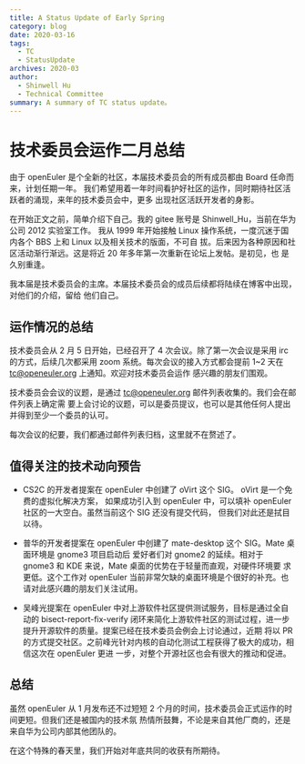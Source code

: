```yaml
---
title: A Status Update of Early Spring
category: blog
date: 2020-03-16
tags:
  - TC
  - StatusUpdate
archives: 2020-03
author:
  - Shinwell Hu
  - Technical Committee
summary: A summary of TC status update。
---
```


# 技术委员会运作二月总结

由于 openEuler 是个全新的社区，本届技术委员会的所有成员都由 Board 任命而来，计划任期一年。
我们希望用着一年时间看护好社区的运作，同时期待社区活跃者的涌现，来年的技术委员会中，更多
出现社区活跃开发者的身影。

在开始正文之前，简单介绍下自己。我的 gitee 账号是 Shinwell_Hu，当前在华为公司 2012 实验室工作。
我从 1999 年开始接触 Linux 操作系统，一度沉迷于国内各个 BBS 上和 Linux 以及相关技术的版面，不可自
拔。后来因为各种原因和社区活动渐行渐远。这是将近 20 年多年第一次重新在论坛上发帖。是初见，也
是久别重逢。

我本届是技术委员会的主席。本届技术委员会的成员后续都将陆续在博客中出现，对他们的介绍，留给
他们自己。

## 运作情况的总结

技术委员会从 2 月 5 日开始，已经召开了 4 次会议。除了第一次会议是采用 irc 的方式，后续几次都采用
zoom 系统。每次会议的接入方式都会提前 1~2 天在 tc@openeuler.org 上通知。欢迎对技术委员会运作
感兴趣的朋友们围观。

技术委员会会议的议题，是通过 tc@openeuler.org 邮件列表收集的。我们会在邮件列表上确定需
要上会讨论的议题，可以是委员提议，也可以是其他任何人提出并得到至少一个委员的认可。

每次会议的纪要，我们都通过邮件列表归档，这里就不在赘述了。

## 值得关注的技术动向预告

- CS2C 的开发者提案在 openEuler 中创建了 oVirt 这个 SIG。 oVirt 是一个免费的虚拟化解决方案，
  如果成功引入到 openEuler 中，可以填补 openEuler 社区的一大空白。虽然当前这个 SIG 还没有提交代码，
  但我们对此还是拭目以待。

- 普华的开发者提案在 openEuler 中创建了 mate-desktop 这个 SIG。Mate 桌面环境是 gnome3 项目启动后
  爱好者们对 gnome2 的延续。相对于 gnome3 和 KDE 来说，Mate 桌面的优势在于轻量而直观，对硬件环境要
  求更低。这个工作对 openEuler 当前非常欠缺的桌面环境是个很好的补充。也请对此感兴趣的朋友们关注试用。

- 吴峰光提案在 openEuler 中对上游软件社区提供测试服务，目标是通过全自动的 bisect-report-fix-verify
  闭环来简化上游软件社区的测试过程，进一步提升开源软件的质量。提案已经在技术委员会例会上讨论通过，近期
  将以 PR 的方式提交社区。之前峰光针对内核的自动化测试工程获得了极大的成功，相信这次在 openEuler 更进
  一步，对整个开源社区也会有很大的推动和促进。

## 总结

虽然 openEuler 从 1 月发布还不过短短 2 个月的时间，技术委员会正式运作的时间更短。但我们还是被国内的技术氛
热情所鼓舞，不论是来自其他厂商的，还是来自华为公司内部其他团队的。

在这个特殊的春天里，我们开始对年底共同的收获有所期待。
